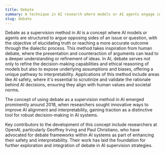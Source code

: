 ```yaml
---
title: Debate
summary: A technique in AI research where models or AI agents engage in debates to arrive at more accurate solutions or to extract truth from conflicting viewpoints.
slug: debate
---
```


Debate as a supervision method in AI is a concept where AI models or agents are structured to argue opposing sides of an issue or question, with the objective of elucidating truth or reaching a more accurate outcome through the dialectic process. This method takes inspiration from human debate, where the presentation and counteraction of arguments can lead to a deeper understanding or refinement of ideas. In AI, debate serves not only to refine the decision-making capabilities and ethical reasoning of models but also to expose underlying assumptions and biases, offering a unique pathway to interpretability. Applications of this method include areas like AI safety, where it's essential to scrutinize and validate the rationale behind AI decisions, ensuring they align with human values and societal norms.

The concept of using debate as a supervision method in AI emerged prominently around 2018, when researchers sought innovative ways to improve AI alignment and interpretability, gaining traction as a distinctive tool for robust decision-making in AI systems.

Key contributors to the development of this concept include researchers at OpenAI, particularly Geoffrey Irving and Paul Christiano, who have advocated for debate frameworks within AI systems as part of enhancing their safety and interpretability. Their work has laid the foundation for further exploration and integration of debate in AI supervision strategies.

